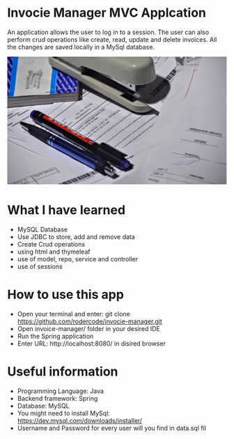 # Invocie Manager MVC Applcation
An application allows the user to log in to a session. The user can also perform crud operations like create, read, update and delete invoices. All the changes are saved locally in a MySql database.

![My Image](invocie.png)

# What I have learned
- MySQL Database
- Use JDBC to store, add and remove data
- Create Crud operations
- using html and thymeleaf
- use of model, repo, service and controller
- use of sessions

# How to use this app
* Open your terminal and enter: git clone https://github.com/rodercode/invocie-manager.git
* Open invoice-manager/ folder in your desired IDE
* Run the Spring application
* Enter URL: http://localhost:8080/ in disired browser

# Useful information
- Programming Language: Java
- Backend framework: Spring
- Database: MySQL
- You might need to install MySql: https://dev.mysql.com/downloads/installer/
- Username and Password for every user will you find in data.sql fil
